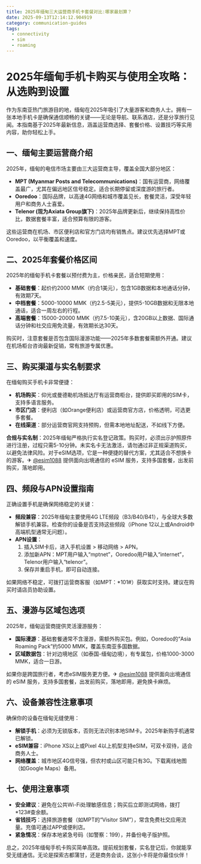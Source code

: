 ```yaml
---
title: 2025年缅甸三大运营商手机卡套餐对比:哪家最划算？
date: 2025-09-13T12:14:12.904919
category: communication-guides
tags:
  - connectivity
  - sim
  - roaming
---
```


# 2025年缅甸手机卡购买与使用全攻略：从选购到设置

作为东南亚热门旅游目的地，缅甸在2025年吸引了大量游客和商务人士。拥有一张本地手机卡是确保通信顺畅的关键——无论是导航、联系酒店，还是分享旅行见闻。本指南基于2025年最新信息，涵盖运营商选择、套餐价格、设置技巧等实用内容，助你轻松上手。

## 一、缅甸主要运营商介绍
2025年，缅甸的电信市场主要由三大运营商主导，覆盖全国大部分地区：
- **MPT (Myanmar Posts and Telecommunications)**：国有运营商，网络覆盖最广，尤其在偏远地区信号稳定。适合长期停留或深度游的旅行者。
- **Ooredoo**：国际品牌，以高速4G网络和城市覆盖见长，套餐灵活，深受年轻用户和商务人士喜爱。
- **Telenor (现为Axiata Group旗下)**：2025年品牌更新后，继续保持高性价比，数据套餐丰富，适合预算有限的游客。

这些运营商在机场、市区便利店和官方门店均有销售点。建议优先选择MPT或Ooredoo，以平衡覆盖和速度。

## 二、2025年套餐价格区间
2025年的缅甸手机卡套餐以预付费为主，价格亲民，适合短期使用：
- **基础套餐**：起价约2000 MMK（约合1美元），包含1GB数据和本地通话分钟，有效期7天。
- **中档套餐**：5000-10000 MMK（约2.5-5美元），提供5-10GB数据和无限本地通话，适合一周左右的行程。
- **高端套餐**：15000-20000 MMK（约7.5-10美元），含20GB以上数据、国际通话分钟和社交应用免流量，有效期长达30天。

购买时，注意套餐是否包含国际漫游功能——2025年多数套餐需额外开通。建议在机场柜台咨询最新促销，常有旅游专属优惠。

## 三、购买渠道与实名制要求
在缅甸购买手机卡非常便捷：
- **机场购买**：仰光或曼德勒机场抵达厅有运营商柜台，提供即买即用的SIM卡，支持多语言服务。
- **市区门店**：便利店（如Orange便利店）或运营商官方店，价格透明，可选更多套餐。
- **在线渠道**：部分运营商官网支持预购，但需本地地址配送，不如线下方便。

**合规与实名制**：2025年缅甸严格执行实名登记政策。购买时，必须出示护照原件进行注册，过程只需5-10分钟。未实名卡无法激活，请勿通过非正规渠道购买，以避免法律风险。对于eSIM选项，它是一种便捷的替代方案，尤其适合不想换卡的游客。✈ [@esim1088](https://t.me/s/esim1088) 提供面向出境通信的 eSIM 服务，支持多国套餐，出发前购买，落地即用。

## 四、频段与APN设置指南
正确设置手机是确保网络稳定的关键：
- **频段兼容**：2025年缅甸主要使用4G LTE频段（B3/B40/B41），与全球大多数解锁手机兼容。检查你的设备是否支持这些频段（iPhone 12以上或Android中高端机型通常无问题）。
- **APN设置**：
  1. 插入SIM卡后，进入手机设置 > 移动网络 > APN。
  2. 添加新APN：MPT用户输入“mptnet”，Ooredoo用户输入“internet”，Telenor用户输入“telenor”。
  3. 保存并重启手机，即可自动连接。

如果网络不稳定，可拨打运营商客服（如MPT：*101#）获取实时支持。建议在购买时请店员协助设置。

## 五、漫游与区域包选项
2025年，缅甸运营商提供灵活漫游服务：
- **国际漫游**：基础套餐通常不含漫游，需额外购买包。例如，Ooredoo的“Asia Roaming Pack”约5000 MMK，覆盖东南亚多国数据。
- **区域数据包**：针对边境地区（如泰国-缅甸边境），有专属包，价格1000-3000 MMK，适合一日游。

如果你是跨国旅行者，考虑eSIM服务更方便。✈ [@esim1088](https://t.me/s/esim1088) 提供面向出境通信的 eSIM 服务，支持多国套餐，出发前购买，落地即用，避免换卡麻烦。

## 六、设备兼容性注意事项
确保你的设备在缅甸无缝使用：
- **解锁手机**：必须为无锁版本，否则无法识别本地SIM卡。2025年新购手机通常已解锁。
- **eSIM兼容**：iPhone XS以上或Pixel 4以上机型支持eSIM，可双卡双待，适合商务人士。
- **网络覆盖**：城市地区4G信号强，但农村或山区可能只有3G。下载离线地图（如Google Maps）备用。

## 七、使用注意事项
- **安全建议**：避免在公共Wi-Fi处理敏感信息；购买后立即测试网络，拨打*123#查余额。
- **省钱技巧**：选择旅游套餐（如MPT的“Visitor SIM”），常含免费社交应用流量。充值可通过APP或便利店。
- **紧急情况**：保存本地紧急号码（如警察：199），并备份电子版护照。

总之，2025年缅甸手机卡购买简单高效。提前规划套餐，实名登记后，你就能享受无缝通信。无论是探索古都蒲甘，还是商务会谈，这张小卡将是你最佳伙伴！